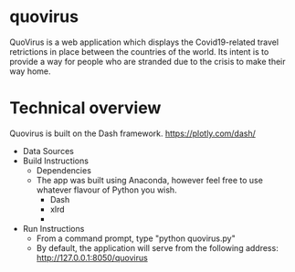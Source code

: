 # quovirus

QuoVirus is a web application which displays the Covid19-related travel retrictions in place between the countries of the world. Its intent is to provide a way for people who are stranded due to the crisis to make their way home.

# Technical overview
Quovirus is built on the Dash framework.
https://plotly.com/dash/

- Data Sources
- Build Instructions
  - Dependencies
  - The app was built using Anaconda, however feel free to use whatever flavour of Python you wish.
    - Dash
    - xlrd
    - 
- Run Instructions
  - From a command prompt, type "python quovirus.py"
  - By default, the application will serve from the following address: http://127.0.0.1:8050/quovirus
  


